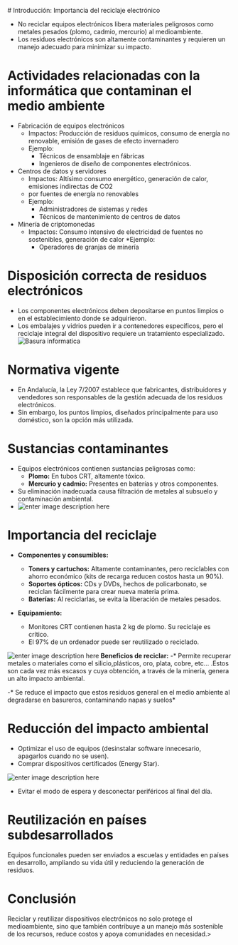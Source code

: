  
﻿# Introducción: Importancia del reciclaje electrónico

-   No reciclar equipos electrónicos libera materiales peligrosos como metales pesados (plomo, cadmio, mercurio) al medioambiente.
-   Los residuos electrónicos son altamente contaminantes y requieren un manejo adecuado para minimizar su impacto.

# Actividades relacionadas con la informática que contaminan el medio ambiente

* Fabricación de equipos electrónicos
	* Impactos: Producción de residuos químicos, consumo de energía no renovable, emisión de gases de efecto invernadero
	* Ejemplo: 
		* Técnicos de ensamblaje en fábricas
		* Ingenieros de diseño de componentes electrónicos.
* Centros de datos y servidores
	* Impactos: Altísimo consumo energético, generación de calor, emisiones indirectas de CO2
	* por fuentes de energía no renovables
	* Ejemplo:
		* Administradores de sistemas y redes
		* Técnicos de mantenimiento de centros de datos
* Minería de criptomonedas
	* Impactos: Consumo intensivo de electricidad de fuentes no sostenibles, generación de calor
	*Ejemplo:
		* Operadores de granjas de minería



# Disposición correcta de residuos electrónicos
-   Los componentes electrónicos deben depositarse en puntos limpios o en el establecimiento donde se adquirieron.
-   Los embalajes y vidrios pueden ir a contenedores específicos, pero el reciclaje integral del dispositivo requiere un tratamiento especializado.
![Basura informatica](https://cdn.agenciasinc.es/var/ezwebin_site/storage/images/_aliases/img_1col/noticias/onu-la-basura-electronica-aumenta-cinco-veces-mas-rapido-que-su-reciclaje/11845921-1-esl-MX/ONU-la-basura-electronica-aumenta-cinco-veces-mas-rapido-que-su-reciclaje.jpg)
# Normativa vigente

-   En Andalucía, la Ley 7/2007 establece que fabricantes, distribuidores y vendedores son responsables de la gestión adecuada de los residuos electrónicos.
-   Sin embargo, los puntos limpios, diseñados principalmente para uso doméstico, son la opción más utilizada.
# Sustancias contaminantes

-   Equipos electrónicos contienen sustancias peligrosas como:
    -   **Plomo:** En tubos CRT, altamente tóxico.
    -   **Mercurio y cadmio:** Presentes en baterías y otros componentes.
-   Su eliminación inadecuada causa filtración de metales al subsuelo y contaminación ambiental.
- ![enter image description here](https://www.herbolariosaludnatural.com/img/cms/metales-pesados_2.jpg)
# Importancia del reciclaje
- **Componentes y consumibles:**
	-  **Toners y cartuchos:** Altamente contaminantes, pero reciclables con ahorro económico (kits de recarga reducen costos hasta un 90%).
    -   **Soportes ópticos:** CDs y DVDs, hechos de policarbonato, se reciclan fácilmente para crear nueva materia prima.
    -   **Baterías:** Al reciclarlas, se evita la liberación de metales pesados.
 - **Equipamiento:**

	-   Monitores CRT contienen hasta 2 kg de plomo. Su reciclaje es crítico.
	-   El 97% de un ordenador puede ser reutilizado o reciclado.

![enter image description here](https://acsrecycling.es/wp-content/uploads/2023/10/Conoces-la-importancia-del-proceso-del-reciclaje-de-pilas-y-baterias.png)
**Beneficios de reciclar:**
-* Permite recuperar metales o materiales como el silicio,plásticos, oro, plata, cobre, etc... .Estos son cada vez más escasos y cuya obtención, a través de la minería, genera un alto impacto ambiental.

-* Se reduce el impacto que estos residuos general en el medio ambiente al degradarse en basureros, contaminando napas y suelos*

# Reducción del impacto ambiental

-   Optimizar el uso de equipos (desinstalar software innecesario, apagarlos cuando no se usen).
-   Comprar dispositivos certificados (Energy Star).

![enter image description here](https://upload.wikimedia.org/wikipedia/commons/thumb/7/73/Energy_Star_logo.svg/250px-Energy_Star_logo.svg.png)
-   Evitar el modo de espera y desconectar periféricos al final del día.
# Reutilización en países subdesarrollados

Equipos funcionales pueden ser enviados a escuelas y entidades en países en desarrollo, ampliando su vida útil y reduciendo la generación de residuos.


# Conclusión

Reciclar y reutilizar dispositivos electrónicos no solo protege el medioambiente, sino que también contribuye a un manejo más sostenible de los recursos, reduce costos y apoya comunidades en necesidad.>
<!--stackedit_data:
eyJoaXN0b3J5IjpbLTIxMDg4ODczOThdfQ==
-->